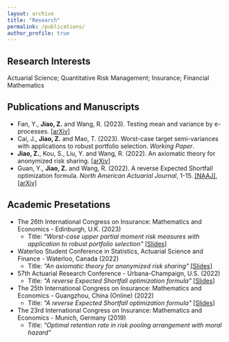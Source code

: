 ```yaml
---
layout: archive
title: "Research"
permalink: /publications/
author_profile: true
---
```


<h2>Research Interests</h2>
Actuarial Science; Quantitative Risk Management; Insurance; Financial Mathematics

<h2>Publications and Manuscripts</h2>

* Fan, Y., <b>Jiao, Z.</b> and Wang, R. (2023). Testing mean and variance by e-processes. [[arXiv]](https://arxiv.org/abs/2301.12480)
* Cai, J., <b>Jiao, Z.</b> and Mao, T. (2023). Worst-case target semi-variances with applications to robust portfolio selection. <i>Working Paper</i>.
* <b>Jiao, Z.</b>, Kou, S., Liu, Y. and Wang, R. (2022). An axiomatic theory for anonymized risk sharing. [[arXiv]](https://arxiv.org/abs/2208.07533)
* Guan, Y., <b>Jiao, Z.</b> and Wang, R. (2022). A reverse Expected Shortfall optimization formula. <i>North American Actuarial Journal</i>, 1-15. [[NAAJ]](https://doi.org/10.1080/10920277.2023.2249524), [[arXiv]](https://arxiv.org/abs/2203.02599)
  <!--  <b>Jiao, Z.</b> (2019). Optimal mutual risking sharing arrangement with moral hazard. <i>Graduate Dissertation</i> - Advisor: Ming Zhou. -->

<h2>Academic Presetations</h2>

* The 26th International Congress on Insurance: Mathematics and Economics - Edinburgh, U.K. (2023)
  * Title: <i>"Worst-case upper partial moment risk measures with application to robust portfolio selection"</i>  [[Slides]](http://zhanyij.github.io/files/26th_ime.pdf)
* Waterloo Student Conference in Statistics, Actuarial Science and Finance - Waterloo, Canada (2022)
  * Title: <i>"An axiomatic theory for anonymized risk sharing"</i>  [[Slides]](http://zhanyij.github.io/files/uw.pdf)
* 57th Actuarial Research Conference - Urbana-Champaign, U.S. (2022)
  * Title: <i>"A reverse Expected Shortfall optimization formula"</i>  [[Slides]](http://zhanyij.github.io/files/57th_arc.pdf)
* The 25th International Congress on Insurance: Mathematics and Economics - Guangzhou, China (Online) (2022)
  * Title: <i>"A reverse Expected Shortfall optimization formula"</i>  [[Slides]](http://zhanyij.github.io/files/25th_ime.pdf)
* The 23rd International Congress on Insurance: Mathematics and Economics - Munich, Germany (2019)
  * Title: <i>"Optimal retention rate in risk pooling arrangement with moral hazard"</i>
